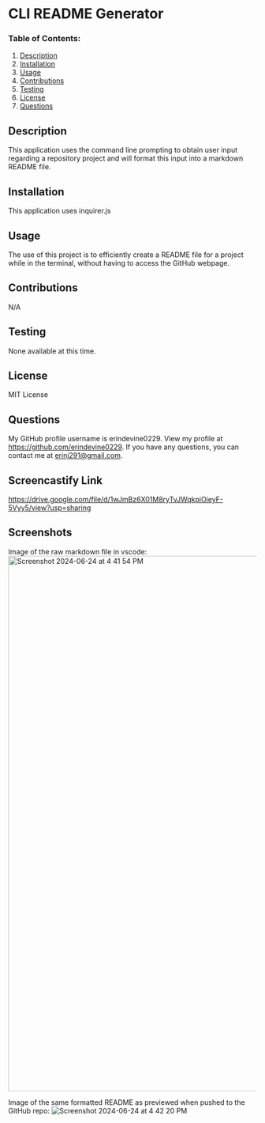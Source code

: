 
# CLI README Generator

### Table of Contents:

1. [Description](#description)
2. [Installation](#installation)
3. [Usage](#usage)
4. [Contributions](#contributions)
5. [Testing](#testing)
6. [License](#license)
7. [Questions](#questions)


## Description
This application uses the command line prompting to obtain user input regarding a repository project and will format this input into a markdown README file.

 ## Installation
This application uses inquirer.js

## Usage
The use of this project is to efficiently create a README file for a project while in the terminal, without having to access the GitHub webpage. 

## Contributions
N/A

## Testing
None available at this time.

## License
MIT License

## Questions
My GitHub profile username is erindevine0229. View my profile at https://github.com/erindevine0229. 
If you have any questions, you can contact me at erinj291@gmail.com.

## Screencastify Link
https://drive.google.com/file/d/1wJmBz6X01M8ryTvJWqkpiOieyF-5Vyy5/view?usp=sharing

## Screenshots
Image of the raw markdown file in vscode:
<img width="1083" alt="Screenshot 2024-06-24 at 4 41 54 PM" src="https://github.com/erindevine0229/readme-generator/assets/166076732/89e97c91-2ca1-4600-9bdf-1075b8105f47">

Image of the same formatted README as previewed when pushed to the GitHub repo:
![Screenshot 2024-06-24 at 4 42 20 PM](https://github.com/erindevine0229/readme-generator/assets/166076732/6c7bf65c-2d4c-4f89-9043-d3adbb3d105f)
